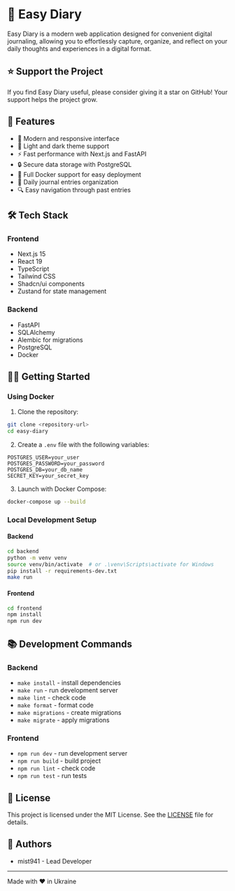 # 📝 Easy Diary

Easy Diary is a modern web application designed for convenient digital journaling, allowing you to effortlessly capture, organize, and reflect on your daily thoughts and experiences in a digital format.

## ⭐ Support the Project
If you find Easy Diary useful, please consider giving it a star on GitHub! Your support helps the project grow.

## 🚀 Features

- 📱 Modern and responsive interface
- 🌙 Light and dark theme support
- ⚡ Fast performance with Next.js and FastAPI
- 🔒 Secure data storage with PostgreSQL
- 🐳 Full Docker support for easy deployment
- 📅 Daily journal entries organization
- 🔍 Easy navigation through past entries

## 🛠️ Tech Stack

### Frontend
- Next.js 15
- React 19
- TypeScript
- Tailwind CSS
- Shadcn/ui components
- Zustand for state management

### Backend
- FastAPI
- SQLAlchemy
- Alembic for migrations
- PostgreSQL
- Docker

## 🏃‍♂️ Getting Started

### Using Docker

1. Clone the repository:
```bash
git clone <repository-url>
cd easy-diary
```

2. Create a `.env` file with the following variables:
```env
POSTGRES_USER=your_user
POSTGRES_PASSWORD=your_password
POSTGRES_DB=your_db_name
SECRET_KEY=your_secret_key
```

3. Launch with Docker Compose:
```bash
docker-compose up --build
```

### Local Development Setup

#### Backend
```bash
cd backend
python -m venv venv
source venv/bin/activate  # or .\venv\Scripts\activate for Windows
pip install -r requirements-dev.txt
make run
```

#### Frontend
```bash
cd frontend
npm install
npm run dev
```

## 📚 Development Commands

### Backend

- `make install` - install dependencies
- `make run` - run development server
- `make lint` - check code
- `make format` - format code
- `make migrations` - create migrations
- `make migrate` - apply migrations

### Frontend

- `npm run dev` - run development server
- `npm run build` - build project
- `npm run lint` - check code
- `npm run test` - run tests

## 📝 License

This project is licensed under the MIT License. See the [LICENSE](LICENSE) file for details.

## 👥 Authors

- mist941 - Lead Developer

---

Made with ❤️ in Ukraine